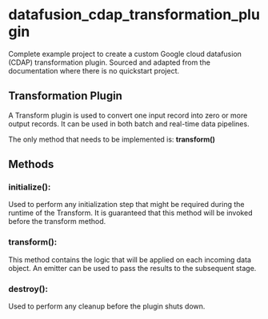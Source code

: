 # datafusion_cdap_transformation_plugin
Complete example project to create a custom Google cloud datafusion (CDAP) transformation plugin. Sourced and adapted from the documentation where there is no quickstart project.

## Transformation Plugin
A Transform plugin is used to convert one input record into zero or more output records. It can be used in both batch and real-time data pipelines.

The only method that needs to be implemented is: **transform()**

## Methods
### initialize():
Used to perform any initialization step that might be required during the runtime of the Transform. It is guaranteed that this method will be invoked before the transform method.

### transform(): 
This method contains the logic that will be applied on each incoming data object. An emitter can be used to pass the results to the subsequent stage.

### destroy():
Used to perform any cleanup before the plugin shuts down.